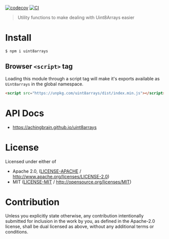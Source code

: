 [![codecov](https://img.shields.io/codecov/c/github/achingbrain/uint8arrays.svg?style=flat-square)](https://codecov.io/gh/achingbrain/uint8arrays)
[![CI](https://img.shields.io/github/actions/workflow/status/achingbrain/uint8arrays/js-test-and-release.yml?branch=main\&style=flat-square)](https://github.com/achingbrain/uint8arrays/actions/workflows/js-test-and-release.yml?query=branch%3Amain)

> Utility functions to make dealing with Uint8Arrays easier

# Install

```console
$ npm i uint8arrays
```

## Browser `<script>` tag

Loading this module through a script tag will make it's exports available as `Uint8arrays` in the global namespace.

```html
<script src="https://unpkg.com/uint8arrays/dist/index.min.js"></script>
```

# API Docs

- <https://achingbrain.github.io/uint8arrays>

# License

Licensed under either of

- Apache 2.0, ([LICENSE-APACHE](LICENSE-APACHE) / <http://www.apache.org/licenses/LICENSE-2.0>)
- MIT ([LICENSE-MIT](LICENSE-MIT) / <http://opensource.org/licenses/MIT>)

# Contribution

Unless you explicitly state otherwise, any contribution intentionally submitted for inclusion in the work by you, as defined in the Apache-2.0 license, shall be dual licensed as above, without any additional terms or conditions.
